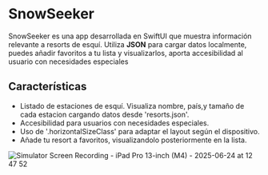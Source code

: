 # SnowSeeker

SnowSeeker es una app desarrollada en SwiftUI que muestra información relevante a resorts de esquí. Utiliza **JSON** para cargar datos localmente, puedes añadir favoritos a tu lista y visualizarlos, 
aporta accesibilidad al usuario con necesidades especiales

## Características
- Listado de estaciones de esquí. Visualiza nombre, país,y tamaño de cada estacion cargando datos desde 'resorts.json'.
- Accesibilidad para usuarios con necesidades especiales.
- Uso de '.horizontalSizeClass' para adaptar el layout según el dispositivo. 
- Añade tu resort a favoritos, visualizandolo posteriormente en la lista.

![Simulator Screen Recording - iPad Pro 13-inch (M4) - 2025-06-24 at 12 47 52](https://github.com/user-attachments/assets/b056bd60-3d6c-4373-9163-58f8e807fe0b)
